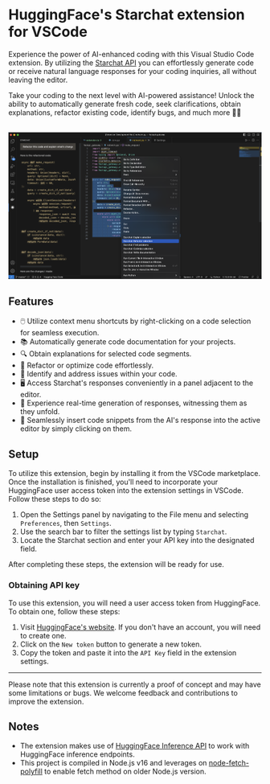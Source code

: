 # HuggingFace's Starchat extension for VSCode

Experience the power of AI-enhanced coding with this Visual Studio Code extension. By utilizing the [Starchat API](https://api-inference.huggingface.co/models/HuggingFaceH4/starchat-beta) you can effortlessly generate code or receive natural language responses for your coding inquiries, all without leaving the editor.

Take your coding to the next level with AI-powered assistance! Unlock the ability to automatically generate fresh code, seek clarifications, obtain explanations, refactor existing code, identify bugs, and much more 🚀✨

<br>

<img src="examples/main.png" alt="Refactoring selected code using Starchat"/>

<br>

## Features
- 🖱️ Utilize context menu shortcuts by right-clicking on a code selection for seamless execution.
- 📚 Automatically generate code documentation for your projects.
- 🔍 Obtain explanations for selected code segments.
- 🔧 Refactor or optimize code effortlessly.
- 🐛 Identify and address issues within your code.
- 🖥️ Access Starchat's responses conveniently in a panel adjacent to the editor.
- 🚀 Experience real-time generation of responses, witnessing them as they unfold.
- 📝 Seamlessly insert code snippets from the AI's response into the active editor by simply clicking on them.

## Setup

To utilize this extension, begin by installing it from the VSCode marketplace. Once the installation is finished, you'll need to incorporate your HuggingFace user access token into the extension settings in VSCode. Follow these steps to do so:

1. Open the Settings panel by navigating to the File menu and selecting `Preferences`, then `Settings`.
2. Use the search bar to filter the settings list by typing `Starchat`.
3. Locate the Starchat section and enter your API key into the designated field.

After completing these steps, the extension will be ready for use.

### Obtaining API key

To use this extension, you will need a user access token from HuggingFace. To obtain one, follow these steps:

1. Visit [HuggingFace's website](https://huggingface.co/settings/tokens). If you don't have an account, you will need to create one.
2. Click on the `New token` button to generate a new token.
3. Copy the token and paste it into the `API Key` field in the extension settings.

---

Please note that this extension is currently a proof of concept and may have some limitations or bugs. We welcome feedback and contributions to improve the extension.


## Notes

- The extension makes use of [HuggingFace Inference API](https://www.npmjs.com/package/@huggingface/inference) to work with HuggingFace inference endpoints.
- This project is compiled in Node.js v16 and leverages on [node-fetch-polyfill](https://www.npmjs.com/package/node-fetch-polyfill) to enable fetch method on older Node.js version.